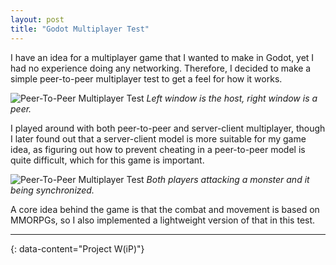 ```yaml
---
layout: post
title: "Godot Multiplayer Test"
---
```


I have an idea for a multiplayer game that I wanted to make in Godot, yet I had no experience doing
any networking. Therefore, I decided to make a simple peer-to-peer multiplayer test to get a feel
for how it works.

![Peer-To-Peer Multiplayer Test](/assets/images/peer-to-peer-multiplayer-test.png)
*Left window is the host, right window is a peer.*

I played around with both peer-to-peer and server-client multiplayer, though I later found out that
a server-client model is more suitable for my game idea, as figuring out how to prevent cheating in
a peer-to-peer model is quite difficult, which for this game is important.

![Peer-To-Peer Multiplayer Test](/assets/images/peer-to-peer-multiplayer-test-2.png)
*Both players attacking a monster and it being synchronized.*

A core idea behind the game is that the combat and movement is based on MMORPGs, so I also
implemented a lightweight version of that in this test.

---
{: data-content="Project W(iP)"}
